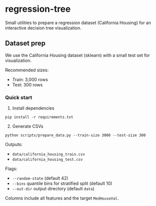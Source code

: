 # regression-tree

Small utilities to prepare a regression dataset (California Housing) for an interactive decision tree visualization.

## Dataset prep

We use the California Housing dataset (sklearn) with a small test set for visualization.

Recommended sizes:
- Train: 3,000 rows
- Test: 300 rows

### Quick start

1) Install dependencies

```
pip install -r requirements.txt
```

2) Generate CSVs

```
python scripts/prepare_data.py --train-size 3000 --test-size 300
```

Outputs:
- `data/california_housing_train.csv`
- `data/california_housing_test.csv`

Flags:
- `--random-state` (default 42)
- `--bins` quantile bins for stratified split (default 10)
- `--out-dir` output directory (default `data`)

Columns include all features and the target `MedHouseVal`.